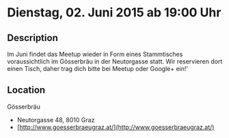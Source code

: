 # Dienstag, 02. Juni 2015 ab 19:00 Uhr

## Description

Im Juni findet das Meetup wieder in Form eines Stammtisches voraussichtlich im Gösserbräu in der Neutorgasse statt. Wir reservieren dort einen Tisch, daher trag dich bitte bei Meetup oder Google+ ein!'

## Location

Gösserbräu

- Neutorgasse 48, 8010 Graz
- [http://www.goesserbraeugraz.at/](http://www.goesserbraeugraz.at/)
